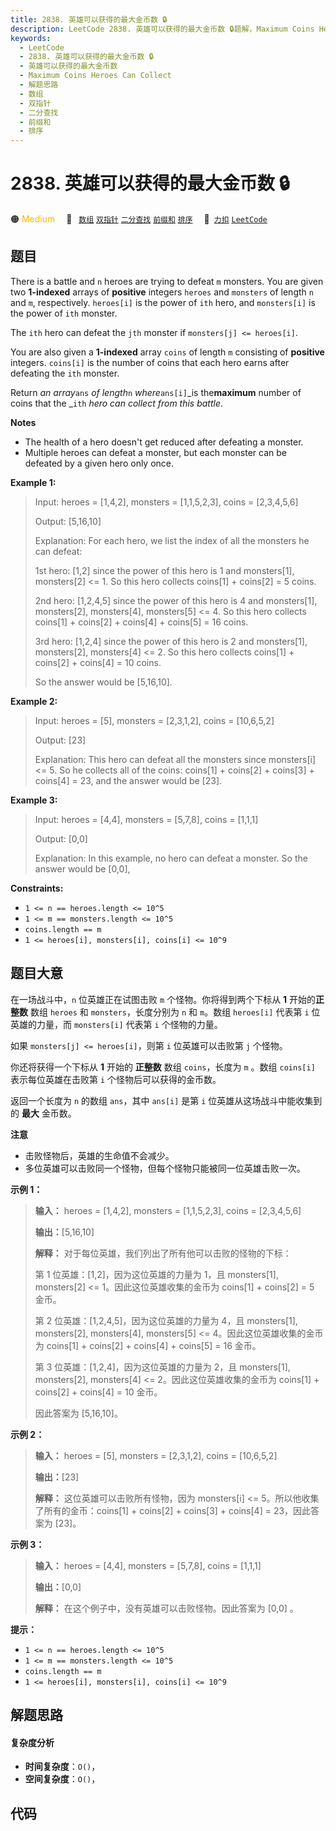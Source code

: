 ```yaml
---
title: 2838. 英雄可以获得的最大金币数 🔒
description: LeetCode 2838. 英雄可以获得的最大金币数 🔒题解，Maximum Coins Heroes Can Collect，包含解题思路、复杂度分析以及完整的 JavaScript 代码实现。
keywords:
  - LeetCode
  - 2838. 英雄可以获得的最大金币数 🔒
  - 英雄可以获得的最大金币数
  - Maximum Coins Heroes Can Collect
  - 解题思路
  - 数组
  - 双指针
  - 二分查找
  - 前缀和
  - 排序
---
```


# 2838. 英雄可以获得的最大金币数 🔒

🟠 <font color=#ffb800>Medium</font>&emsp; 🔖&ensp; [`数组`](/tag/array.md) [`双指针`](/tag/two-pointers.md) [`二分查找`](/tag/binary-search.md) [`前缀和`](/tag/prefix-sum.md) [`排序`](/tag/sorting.md)&emsp; 🔗&ensp;[`力扣`](https://leetcode.cn/problems/maximum-coins-heroes-can-collect) [`LeetCode`](https://leetcode.com/problems/maximum-coins-heroes-can-collect)

## 题目

There is a battle and `n` heroes are trying to defeat `m` monsters. You are
given two **1-indexed** arrays of **positive** integers `heroes` and
`monsters` of length `n` and `m`, respectively. `heroes[i]` is the power of
`ith` hero, and `monsters[i]` is the power of `ith` monster.

The `ith` hero can defeat the `jth` monster if `monsters[j] <= heroes[i]`.

You are also given a **1-indexed** array `coins` of length `m` consisting of
**positive** integers. `coins[i]` is the number of coins that each hero earns
after defeating the `ith` monster.

Return _an array_`ans` _of length_`n` _where_`ans[i]`_is the**maximum** number
of coins that the _`ith` _hero can collect from this battle_.

**Notes**

  * The health of a hero doesn't get reduced after defeating a monster.
  * Multiple heroes can defeat a monster, but each monster can be defeated by a given hero only once.



**Example 1:**

> Input: heroes = [1,4,2], monsters = [1,1,5,2,3], coins = [2,3,4,5,6]
> 
> Output: [5,16,10]
> 
> Explanation: For each hero, we list the index of all the monsters he can defeat:
> 
> 1st hero: [1,2] since the power of this hero is 1 and monsters[1], monsters[2] <= 1. So this hero collects coins[1] + coins[2] = 5 coins.
> 
> 2nd hero: [1,2,4,5] since the power of this hero is 4 and monsters[1], monsters[2], monsters[4], monsters[5] <= 4. So this hero collects coins[1] + coins[2] + coins[4] + coins[5] = 16 coins.
> 
> 3rd hero: [1,2,4] since the power of this hero is 2 and monsters[1], monsters[2], monsters[4] <= 2. So this hero collects coins[1] + coins[2] + coins[4] = 10 coins.
> 
> So the answer would be [5,16,10].

**Example 2:**

> Input: heroes = [5], monsters = [2,3,1,2], coins = [10,6,5,2]
> 
> Output: [23]
> 
> Explanation: This hero can defeat all the monsters since monsters[i] <= 5. So he collects all of the coins: coins[1] + coins[2] + coins[3] + coins[4] = 23, and the answer would be [23].

**Example 3:**

> Input: heroes = [4,4], monsters = [5,7,8], coins = [1,1,1]
> 
> Output: [0,0]
> 
> Explanation: In this example, no hero can defeat a monster. So the answer would be [0,0],

**Constraints:**

  * `1 <= n == heroes.length <= 10^5`
  * `1 <= m == monsters.length <= 10^5`
  * `coins.length == m`
  * `1 <= heroes[i], monsters[i], coins[i] <= 10^9`


## 题目大意

在一场战斗中，`n` 位英雄正在试图击败 `m` 个怪物。你将得到两个下标从 **1** 开始的**正整数** 数组 `heroes` 和
`monsters`，长度分别为 `n` 和 `m`。数组 `heroes[i]` 代表第 `i` 位英雄的力量，而 `monsters[i]` 代表第
`i` 个怪物的力量。

如果 `monsters[j] <= heroes[i]`，则第 `i` 位英雄可以击败第 `j` 个怪物。

你还将获得一个下标从 **1** 开始的 **正整数** 数组 `coins`，长度为 `m` 。数组 `coins[i]` 表示每位英雄在击败第 `i`
个怪物后可以获得的金币数。

返回一个长度为 `n` 的数组 `ans`，其中 `ans[i]` 是第 `i` 位英雄从这场战斗中能收集到的 **最大** 金币数。

**注意**

  * 击败怪物后，英雄的生命值不会减少。
  * 多位英雄可以击败同一个怪物，但每个怪物只能被同一位英雄击败一次。



**示例 1：**

> 
> 
> 
> 
> 
> **输入：** heroes = [1,4,2], monsters = [1,1,5,2,3], coins = [2,3,4,5,6]
> 
> **输出：**[5,16,10]
> 
> **解释：** 对于每位英雄，我们列出了所有他可以击败的怪物的下标：
> 
> 第 1 位英雄：[1,2]，因为这位英雄的力量为 1，且 monsters[1], monsters[2] <= 1。因此这位英雄收集的金币为 coins[1] + coins[2] = 5 金币。
> 
> 第 2 位英雄：[1,2,4,5]，因为这位英雄的力量为 4，且 monsters[1], monsters[2], monsters[4], monsters[5] <= 4。因此这位英雄收集的金币为 coins[1] + coins[2] + coins[4] + coins[5] = 16 金币。
> 
> 第 3 位英雄：[1,2,4]，因为这位英雄的力量为 2，且 monsters[1], monsters[2], monsters[4] <= 2。因此这位英雄收集的金币为 coins[1] + coins[2] + coins[4] = 10 金币。
> 
> 因此答案为 [5,16,10]。
> 
> 

**示例 2：**

> 
> 
> 
> 
> 
> **输入：** heroes = [5], monsters = [2,3,1,2], coins = [10,6,5,2]
> 
> **输出：**[23]
> 
> **解释：** 这位英雄可以击败所有怪物，因为 monsters[i] <= 5。所以他收集了所有的金币：coins[1] + coins[2] + coins[3] + coins[4] = 23，因此答案为 [23]。
> 
> 

**示例 3：**

> 
> 
> 
> 
> 
> **输入：** heroes = [4,4], monsters = [5,7,8], coins = [1,1,1]
> 
> **输出：**[0,0]
> 
> **解释：** 在这个例子中，没有英雄可以击败怪物。因此答案为 [0,0] 。
> 
> 



**提示：**

  * `1 <= n == heroes.length <= 10^5`
  * `1 <= m == monsters.length <= 10^5`
  * `coins.length == m`
  * `1 <= heroes[i], monsters[i], coins[i] <= 10^9`


## 解题思路

#### 复杂度分析

- **时间复杂度**：`O()`，
- **空间复杂度**：`O()`，

## 代码

```javascript

```